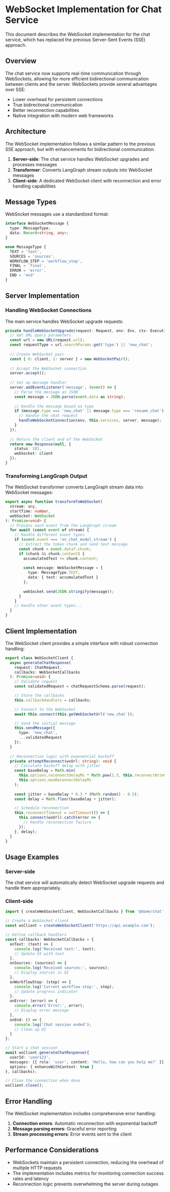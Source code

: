 # WebSocket Implementation for Chat Service

This document describes the WebSocket implementation for the chat service, which has replaced the previous Server-Sent Events (SSE) approach.

## Overview

The chat service now supports real-time communication through WebSockets, allowing for more efficient bidirectional communication between clients and the server. WebSockets provide several advantages over SSE:

- Lower overhead for persistent connections
- True bidirectional communication
- Better reconnection capabilities
- Native integration with modern web frameworks

## Architecture

The WebSocket implementation follows a similar pattern to the previous SSE approach, but with enhancements for bidirectional communication:

1. **Server-side**: The chat service handles WebSocket upgrades and processes messages
2. **Transformer**: Converts LangGraph stream outputs into WebSocket messages
3. **Client-side**: A dedicated WebSocket client with reconnection and error handling capabilities

## Message Types

WebSocket messages use a standardized format:

```typescript
interface WebSocketMessage {
  type: MessageType;
  data: Record<string, any>;
}

enum MessageType {
  TEXT = 'text',
  SOURCES = 'sources',
  WORKFLOW_STEP = 'workflow_step',
  FINAL = 'final',
  ERROR = 'error',
  END = 'end'
}
```

## Server Implementation

### Handling WebSocket Connections

The main service handles WebSocket upgrade requests:

```typescript
private handleWebSocketUpgrade(request: Request, env: Env, ctx: ExecutionContext): Response {
  // Get URL query parameters
  const url = new URL(request.url);
  const requestType = url.searchParams.get('type') || 'new_chat';
  
  // Create WebSocket pair
  const { 0: client, 1: server } = new WebSocketPair();
  
  // Accept the WebSocket connection
  server.accept();
  
  // Set up message handler
  server.addEventListener('message', (event) => {
    // Parse the message as JSON
    const message = JSON.parse(event.data as string);
    
    // Handle the message based on type
    if (message.type === 'new_chat' || message.type === 'resume_chat') {
      // Handle the chat request
      handleWebSocketConnection(env, this.services, server, message);
    }
  });
  
  // Return the client end of the WebSocket
  return new Response(null, {
    status: 101,
    webSocket: client
  });
}
```

### Transforming LangGraph Output

The WebSocket transformer converts LangGraph stream data into WebSocket messages:

```typescript
export async function transformToWebSocket(
  stream: any, 
  startTime: number,
  webSocket: WebSocket
): Promise<void> {
  // Process each event from the LangGraph stream
  for await (const event of stream) {
    // Handle different event types
    if (event.event === 'on_chat_model_stream') {
      // Extract the token chunk and send text message
      const chunk = event.data?.chunk;
      if (chunk && chunk.content) {
        accumulatedText += chunk.content;
        
        const message: WebSocketMessage = {
          type: MessageType.TEXT,
          data: { text: accumulatedText }
        };
        
        webSocket.send(JSON.stringify(message));
      }
    } 
    // Handle other event types...
  }
}
```

## Client Implementation

The WebSocket client provides a simple interface with robust connection handling:

```typescript
export class WebSocketClient {
  async generateChatResponse(
    request: ChatRequest,
    callbacks: WebSocketCallbacks
  ): Promise<void> {
    // Validate request
    const validatedRequest = chatRequestSchema.parse(request);

    // Store the callbacks
    this.callbackHandlers = callbacks;

    // Connect to the WebSocket
    await this.connect(this.getWebSocketUrl('new_chat'));

    // Send the initial message
    this.sendMessage({
      type: 'new_chat',
      ...validatedRequest
    });
  }
  
  // Reconnection logic with exponential backoff
  private attemptReconnect(wsUrl: string): void {
    // Calculate backoff delay with jitter
    const baseDelay = Math.min(
      this.options.reconnectDelayMs * Math.pow(1.5, this.reconnectAttempts - 1),
      this.options.maxReconnectDelayMs
    );
    
    const jitter = baseDelay * 0.3 * (Math.random() - 0.5);
    const delay = Math.floor(baseDelay + jitter);

    // Schedule reconnection
    this.reconnectTimeout = setTimeout(() => {
      this.connect(wsUrl).catch(error => {
        // Handle reconnection failure
      });
    }, delay);
  }
}
```

## Usage Examples

### Server-side

The chat service will automatically detect WebSocket upgrade requests and handle them appropriately.

### Client-side

```typescript
import { createWebSocketClient, WebSocketCallbacks } from '@dome/chat';

// Create a WebSocket client
const wsClient = createWebSocketClient('https://api.example.com');

// Define callback handlers
const callbacks: WebSocketCallbacks = {
  onText: (text) => {
    console.log('Received text:', text);
    // Update UI with text
  },
  onSources: (sources) => {
    console.log('Received sources:', sources);
    // Display sources in UI
  },
  onWorkflowStep: (step) => {
    console.log('Current workflow step:', step);
    // Update progress indicator
  },
  onError: (error) => {
    console.error('Error:', error);
    // Display error message
  },
  onEnd: () => {
    console.log('Chat session ended');
    // Clean up UI
  }
};

// Start a chat session
await wsClient.generateChatResponse({
  userId: 'user123',
  messages: [{ role: 'user', content: 'Hello, how can you help me?' }],
  options: { enhanceWithContext: true }
}, callbacks);

// Close the connection when done
wsClient.close();
```

## Error Handling

The WebSocket implementation includes comprehensive error handling:

1. **Connection errors**: Automatic reconnection with exponential backoff
2. **Message parsing errors**: Graceful error reporting
3. **Stream processing errors**: Error events sent to the client

## Performance Considerations

- WebSockets maintain a persistent connection, reducing the overhead of multiple HTTP requests
- The implementation includes metrics for monitoring connection success rates and latency
- Reconnection logic prevents overwhelming the server during outages